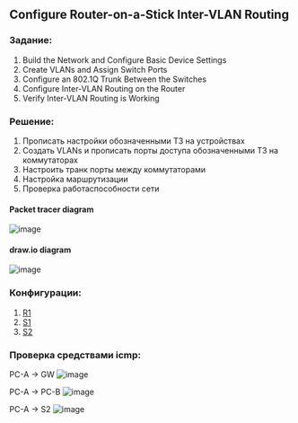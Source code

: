
## Configure Router-on-a-Stick Inter-VLAN Routing


### Задание:

   1. Build the Network and Configure Basic Device Settings
   2. Create VLANs and Assign Switch Ports
   3. Configure an 802.1Q Trunk Between the Switches
   4. Configure Inter-VLAN Routing on the Router
   5. Verify Inter-VLAN Routing is Working


### Решение:

   1. Прописать настройки обозначенными ТЗ на устройствах 
   2. Создать VLANs и прописать порты доступа обозначенными ТЗ на коммутаторах  
   3. Настроить транк порты между коммутаторами
   4. Настройка маршрутизации 
   5. Проверка работаспособности сети


#### Packet tracer diagram 
![image](https://user-images.githubusercontent.com/112641849/188316584-44baa9cd-cc02-4dd7-9b19-97dc9b9736af.png)

#### draw.io diagram 
![image](https://user-images.githubusercontent.com/112641849/188318192-32644653-a060-4665-9114-6b19bff8c6b5.png)


### Конфигурации:
   1. [R1](https://github.com/DlogNet/otus-networks/blob/main/labs/lab_4.2.8/configs/R1)
   2. [S1](https://github.com/DlogNet/otus-networks/blob/main/labs/lab_4.2.8/configs/S1)
   3. [S2](https://github.com/DlogNet/otus-networks/blob/main/labs/lab_4.2.8/configs/S2)

### Проверка средствами icmp:

PC-A -> GW
![image](https://user-images.githubusercontent.com/112641849/188320265-fade2463-58bb-4d5b-b557-91081fd3c144.png)

PC-A -> PC-B
![image](https://user-images.githubusercontent.com/112641849/188320435-1c171717-c089-4e4f-aa03-27449b0bd8ac.png)

PC-A -> S2
![image](https://user-images.githubusercontent.com/112641849/188320373-68ff9e1e-2101-4032-b368-2a3031476863.png)
